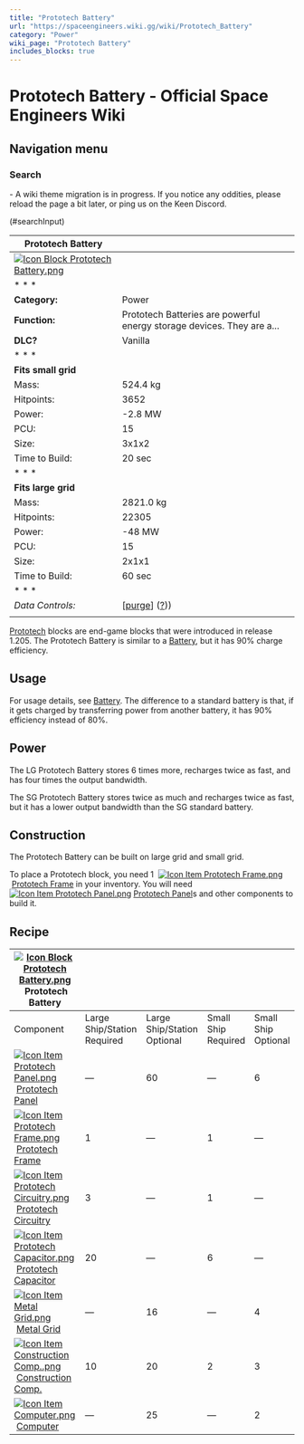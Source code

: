 ```yaml
---
title: "Prototech Battery"
url: "https://spaceengineers.wiki.gg/wiki/Prototech_Battery"
category: "Power"
wiki_page: "Prototech Battery"
includes_blocks: true
---
```


# Prototech Battery - Official Space Engineers Wiki

## Navigation menu

### Search

\- A wiki theme migration is in progress. If you notice any oddities, please reload the page a bit later, or ping us on the Keen Discord.

(#searchInput)

| Prototech Battery |     |
| --- | --- |
| [![Icon Block Prototech Battery.png](https://spaceengineers.wiki.gg/images/5/50/Icon_Block_Prototech_Battery.png?41ba34)](https://spaceengineers.wiki.gg/wiki/File:Icon_Block_Prototech_Battery.png) |     |
| * * * |     |
| **Category:** | Power |
| **Function:** | Prototech Batteries are powerful energy storage devices. They are a... |
| **DLC?** | Vanilla |
| * * * |     |
| **Fits small grid** |     |
| Mass: | 524.4 kg |
| Hitpoints: | 3652 |
| Power: | \-2.8 MW |
| PCU: | 15  |
| Size: | 3x1x2 |
| Time to Build: | 20 sec |
| * * * |     |
| **Fits large grid** |     |
| Mass: | 2821.0 kg |
| Hitpoints: | 22305 |
| Power: | \-48 MW |
| PCU: | 15  |
| Size: | 2x1x1 |
| Time to Build: | 60 sec |
| * * * |     |
| _Data Controls:_ | \[[purge](https://spaceengineers.wiki.gg/wiki/Prototech_Battery?action=purge)\] ([?](https://spaceengineers.wiki.gg/wiki/Template:Info_Block))) |
|     |     |

  
[Prototech](https://spaceengineers.wiki.gg/wiki/Prototech "Prototech") blocks are end-game blocks that were introduced in release 1.205. The Prototech Battery is similar to a [Battery](https://spaceengineers.wiki.gg/wiki/Battery "Battery"), but it has 90% charge efficiency.

## Usage

For usage details, see [Battery](https://spaceengineers.wiki.gg/wiki/Battery "Battery"). The difference to a standard battery is that, if it gets charged by transferring power from another battery, it has 90% efficiency instead of 80%.

## Power

The LG Prototech Battery stores 6 times more, recharges twice as fast, and has four times the output bandwidth.

The SG Prototech Battery stores twice as much and recharges twice as fast, but it has a lower output bandwidth than the SG standard battery.

## Construction

The Prototech Battery can be built on large grid and small grid.

To place a Prototech block, you need 1  [![Icon Item Prototech Frame.png](https://spaceengineers.wiki.gg/images/thumb/c/c1/Icon_Item_Prototech_Frame.png/21px-Icon_Item_Prototech_Frame.png?3cac18)](https://spaceengineers.wiki.gg/wiki/Prototech_Frame "Prototech Frame") [Prototech Frame](https://spaceengineers.wiki.gg/wiki/Prototech_Frame "Prototech Frame") in your inventory. You will need  [![Icon Item Prototech Panel.png](https://spaceengineers.wiki.gg/images/thumb/7/78/Icon_Item_Prototech_Panel.png/21px-Icon_Item_Prototech_Panel.png?f14e17)](https://spaceengineers.wiki.gg/wiki/Prototech_Panel "Prototech Panel") [Prototech Panel](https://spaceengineers.wiki.gg/wiki/Prototech_Panel "Prototech Panel")s and other components to build it.

## Recipe

| [![Icon Block Prototech Battery.png](https://spaceengineers.wiki.gg/images/thumb/5/50/Icon_Block_Prototech_Battery.png/21px-Icon_Block_Prototech_Battery.png?41ba34)](https://spaceengineers.wiki.gg/wiki/Prototech_Battery "Prototech Battery") Prototech Battery |     |     |     |     |
| --- | --- | --- | --- | --- |
| Component | Large Ship/Station  <br>Required | Large Ship/Station  <br>Optional | Small Ship  <br>Required | Small Ship  <br>Optional |
| [![Icon Item Prototech Panel.png](https://spaceengineers.wiki.gg/images/thumb/7/78/Icon_Item_Prototech_Panel.png/21px-Icon_Item_Prototech_Panel.png?f14e17)](https://spaceengineers.wiki.gg/wiki/Prototech_Panel "Prototech Panel") [Prototech Panel](https://spaceengineers.wiki.gg/wiki/Prototech_Panel "Prototech Panel") | —   | 60  | —   | 6   |
| [![Icon Item Prototech Frame.png](https://spaceengineers.wiki.gg/images/thumb/c/c1/Icon_Item_Prototech_Frame.png/21px-Icon_Item_Prototech_Frame.png?3cac18)](https://spaceengineers.wiki.gg/wiki/Prototech_Frame "Prototech Frame") [Prototech Frame](https://spaceengineers.wiki.gg/wiki/Prototech_Frame "Prototech Frame") | 1   | —   | 1   | —   |
| [![Icon Item Prototech Circuitry.png](https://spaceengineers.wiki.gg/images/thumb/f/ff/Icon_Item_Prototech_Circuitry.png/21px-Icon_Item_Prototech_Circuitry.png?ffd865)](https://spaceengineers.wiki.gg/wiki/Prototech_Circuitry "Prototech Circuitry") [Prototech Circuitry](https://spaceengineers.wiki.gg/wiki/Prototech_Circuitry "Prototech Circuitry") | 3   | —   | 1   | —   |
| [![Icon Item Prototech Capacitor.png](https://spaceengineers.wiki.gg/images/thumb/6/68/Icon_Item_Prototech_Capacitor.png/21px-Icon_Item_Prototech_Capacitor.png?6bb4ed)](https://spaceengineers.wiki.gg/wiki/Prototech_Capacitor "Prototech Capacitor") [Prototech Capacitor](https://spaceengineers.wiki.gg/wiki/Prototech_Capacitor "Prototech Capacitor") | 20  | —   | 6   | —   |
| [![Icon Item Metal Grid.png](https://spaceengineers.wiki.gg/images/thumb/1/16/Icon_Item_Metal_Grid.png/21px-Icon_Item_Metal_Grid.png?c674cf)](https://spaceengineers.wiki.gg/wiki/Metal_Grid "Metal Grid") [Metal Grid](https://spaceengineers.wiki.gg/wiki/Metal_Grid "Metal Grid") | —   | 16  | —   | 4   |
| [![Icon Item Construction Comp..png](https://spaceengineers.wiki.gg/images/thumb/4/45/Icon_Item_Construction_Comp..png/21px-Icon_Item_Construction_Comp..png?cdc26f)](https://spaceengineers.wiki.gg/wiki/Construction_Comp. "Construction Comp.") [Construction Comp.](https://spaceengineers.wiki.gg/wiki/Construction_Comp. "Construction Comp.") | 10  | 20  | 2   | 3   |
| [![Icon Item Computer.png](https://spaceengineers.wiki.gg/images/thumb/7/72/Icon_Item_Computer.png/21px-Icon_Item_Computer.png?65c1a4)](https://spaceengineers.wiki.gg/wiki/Computer "Computer") [Computer](https://spaceengineers.wiki.gg/wiki/Computer "Computer") | —   | 25  | —   | 2   |